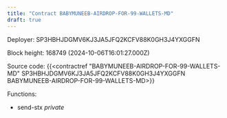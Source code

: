 ```yaml
---
title: "Contract BABYMUNEEB-AIRDROP-FOR-99-WALLETS-MD"
draft: true
---
```

Deployer: SP3HBHJDGMV6KJ3JA5JFQ2KCFV88K0GH3J4YXGGFN


 



Block height: 168749 (2024-10-06T16:01:27.000Z)

Source code: {{<contractref "BABYMUNEEB-AIRDROP-FOR-99-WALLETS-MD" SP3HBHJDGMV6KJ3JA5JFQ2KCFV88K0GH3J4YXGGFN BABYMUNEEB-AIRDROP-FOR-99-WALLETS-MD>}}

Functions:

* send-stx _private_
